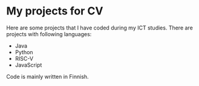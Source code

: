 # My projects for CV
Here are some projects that I have coded during my ICT studies.
There are projects with following languages:
- Java
- Python
- RISC-V
- JavaScript

Code is mainly written in Finnish.
